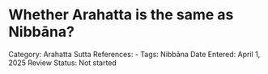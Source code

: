 # Whether Arahatta is the same as Nibbāna?

Category: Arahatta
Sutta References: -
Tags: Nibbāna
Date Entered: April 1, 2025
Review Status: Not started